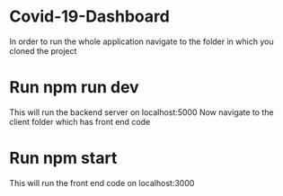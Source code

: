 # Covid-19-Dashboard

In order to run the whole application navigate to the folder in which you cloned the project

# Run npm run dev

This will run the backend server on localhost:5000
Now navigate to the client folder which has front end code

# Run npm start

This will run the front end code on localhost:3000
